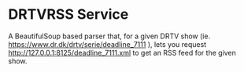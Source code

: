 # DRTVRSS Service
A BeautifulSoup based parser that, for a given DRTV show (ie. https://www.dr.dk/drtv/serie/deadline_7111 ), lets you request http://127.0.0.1:8125/deadline_7111.xml to get an RSS feed for the given show.
